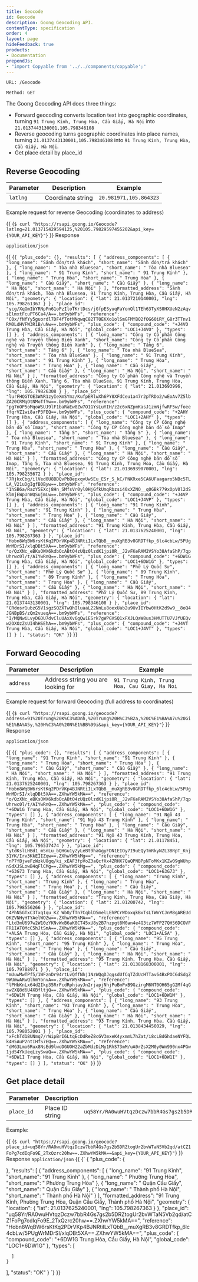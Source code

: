 ```yaml
---
title: Geocode
id: Geocode
description: Goong Geocoding API.
contentType: specification
order: 4
layout: page
hideFeedback: true
products:
- Documentation
prependJs:
- "import Copyable from '../../components/copyable';"
---
```


`URL: /Geocode`

`Method: GET`

The Goong Geocoding API does three things: 
- Forward geocoding converts location text into geographic coordinates, turning `91 Trung Kính, Trung Hòa, Cầu Giấy, Hà Nội` into `21.0137443130001,105.798346108`
- Reverse geocoding turns geographic coordinates into place names, turning `21.0137443130001,105.798346108` into `91 Trung Kính, Trung Hòa, Cầu Giấy, Hà Nội`.
- Get place detail by place_id 


## Reverse Geocoding

| Parameter  | Description                        | Example                                      |
|------------|------------------------------------|----------------------------------------------|
| `latlng`   | Coordinate string                  | `20.981971,105.864323`                       |

Example request for reverse Geocoding (coordinates to address)

{{
    <Copyable lang="javascript">
      {`$ curl "https://rsapi.goong.io/Geocode?latlng=21.013715429594125,%20105.79829597455202&api_key={YOUR_API_KEY}"`}
    </Copyable>
}}
Response

`application/json`

{{
    <Copyable lang="javascript">{`
{
  "plus_code": {},
  "results": [
    {
      "address_components": [
        {
          "long_name": "Sảnh đón/trả khách",
          "short_name": "Sảnh đón/trả khách"
        },
        {
          "long_name": " Tòa nhà Bluesea",
          "short_name": " Tòa nhà Bluesea"
        },
        {
          "long_name": " 91 Trung Kính",
          "short_name": " 91 Trung Kính"
        },
        {
          "long_name": " Trung Hòa",
          "short_name": " Trung Hòa"
        },
        {
          "long_name": " Cầu Giấy",
          "short_name": " Cầu Giấy"
        },
        {
          "long_name": " Hà Nội",
          "short_name": " Hà Nội"
        }
      ],
      "formatted_address": "Sảnh đón/trả khách, Tòa nhà Bluesea, 91 Trung Kính, Trung Hòa, Cầu Giấy, Hà Nội",
      "geometry": {
        "location": {
          "lat": 21.0137210140001,
          "lng": 105.798261367
        }
      },
      "place_id": "ycg/XqGmIbYRNpFn61oPzIloTKrtDcs/jGfpESyuqFaYonQl1TEh63TyXS0HXUeN2zAqvsElmxtFcuPT6Ca4/A==.bm9ybWFs",
      "reference": "C0x/fNfYy5guordl7DF4fTotMNqwqC82TT0EKXo1olSmGFMYBQ2fOG60iRY_G8r3TTnv1RM0LdHVFW3R1B/uNw==.bm9ybWFs",
      "plus_code": {
        "compound_code": "+J4VO Trung Hòa, Cầu Giấy, Hà Nội",
        "global_code": "LOC1+J4VO"
      },
      "types": []
    },
    {
      "address_components": [
        {
          "long_name": "Công ty Cổ phần Công nghệ và Truyền thông Biển Xanh",
          "short_name": "Công ty Cổ phần Công nghệ và Truyền thông Biển Xanh"
        },
        {
          "long_name": " Tầng 6",
          "short_name": " Tầng 6"
        },
        {
          "long_name": " Tòa nhà BlueSea",
          "short_name": " Tòa nhà BlueSea"
        },
        {
          "long_name": " 91 Trung Kính",
          "short_name": " 91 Trung Kính"
        },
        {
          "long_name": " Trung Hòa",
          "short_name": " Trung Hòa"
        },
        {
          "long_name": " Cầu Giấy",
          "short_name": " Cầu Giấy"
        },
        {
          "long_name": " Hà Nội",
          "short_name": " Hà Nội"
        }
      ],
      "formatted_address": "Công ty Cổ phần Công nghệ và Truyền thông Biển Xanh, Tầng 6, Tòa nhà BlueSea, 91 Trung Kính, Trung Hòa, Cầu Giấy, Hà Nội",
      "geometry": {
        "location": {
          "lat": 21.013693996,
          "lng": 105.79826308
        }
      },
      "place_id": "lurFHQGTOE3WAR1zyIeXmSYmz/KufpERlwXh6PY8XFdCeu1a47r2pTRDo2/wEoAv7Z5lbZA20CRMqOtNMoTfYw==.bm9ybWFs",
      "reference": "pg7nOP5oMqoWSUJ9lF1baRaEw8Zw7O1GYsLuYIH/z2c6xNZpmKasJ1zmNjfwRF5w/foeeffqrVZ1wi8arP3FEQ==.bm9ybWFs",
      "plus_code": {
        "compound_code": "+2AHY Trung Hòa, Cầu Giấy, Hà Nội",
        "global_code": "LOC1+2AHY"
      },
      "types": []
    },
    {
      "address_components": [
        {
          "long_name": "Công ty CP Công nghệ bản đồ số Imap",
          "short_name": "Công ty CP Công nghệ bản đồ số Imap"
        },
        {
          "long_name": " Tầng 5",
          "short_name": " Tầng 5"
        },
        {
          "long_name": " Tòa nhà Bluesea",
          "short_name": " Tòa nhà Bluesea"
        },
        {
          "long_name": " 91 Trung Kính",
          "short_name": " 91 Trung Kính"
        },
        {
          "long_name": " Trung Hòa",
          "short_name": " Trung Hòa"
        },
        {
          "long_name": " Cầu Giấy",
          "short_name": " Cầu Giấy"
        },
        {
          "long_name": " Hà Nội",
          "short_name": " Hà Nội"
        }
      ],
      "formatted_address": "Công ty CP Công nghệ bản đồ số Imap, Tầng 5, Tòa nhà Bluesea, 91 Trung Kính, Trung Hòa, Cầu Giấy, Hà Nội",
      "geometry": {
        "location": {
          "lat": 21.0136939070001,
          "lng": 105.798255672
        }
      },
      "place_id": "7RjkxCbg/ilVed0U8BDQvPbBepxqvUw5Eu_ESr_S_kC/PNKRxe5CA6UFaagaro5NBc5TLLA_V21uDgIgfB0Byw==.bm9ybWFs",
      "reference": "1hSB6a/RazY5EXcj8Hn_SMfsVr0yl0HjGfkUmqRbzsi40xXZNO__q0GBk779xOpV0l2dSklmjEWpUnWQSujmLw==.bm9ybWFs",
      "plus_code": {
        "compound_code": "+J4VP Trung Hòa, Cầu Giấy, Hà Nội",
        "global_code": "LOC1+J4VP"
      },
      "types": []
    },
    {
      "address_components": [
        {
          "long_name": "91 Trung Kính",
          "short_name": "91 Trung Kính"
        },
        {
          "long_name": " Trung Hòa",
          "short_name": " Trung Hòa"
        },
        {
          "long_name": " Cầu Giấy",
          "short_name": " Cầu Giấy"
        },
        {
          "long_name": " Hà Nội",
          "short_name": " Hà Nội"
        }
      ],
      "formatted_address": "91 Trung Kính, Trung Hòa, Cầu Giấy, Hà Nội",
      "geometry": {
        "location": {
          "lat": 21.0137625240001,
          "lng": 105.798267363
        }
      },
      "place_id": "Hobn8WqBW6rsKtKq2PDrVKp4BJNRtiILxTQbB__muXgRB3v8GRDTfkp_6lc4cbLw/5PUgWrMDrSI/xlqDBt5XA==.bm9ybWFs",
      "reference": "o/QzXNc_eBKsOWX6kdbOcABtO4zUQz0lzdK1jpi0R__J2vFKeRAM2VSYo38AfaShP/7qpUhrwc0l/t/AIYwRnQ==.bm9ybWFs",
      "plus_code": {
        "compound_code": "+6DW1G Trung Hòa, Cầu Giấy, Hà Nội",
        "global_code": "LOC1+6DW1G"
      },
      "types": []
    },
    {
      "address_components": [
        {
          "long_name": "Phở Lý Quốc Sư",
          "short_name": "Phở Lý Quốc Sư"
        },
        {
          "long_name": " 89 Trung Kính",
          "short_name": " 89 Trung Kính"
        },
        {
          "long_name": " Trung Hòa",
          "short_name": " Trung Hòa"
        },
        {
          "long_name": " Cầu Giấy",
          "short_name": " Cầu Giấy"
        },
        {
          "long_name": " Hà Nội",
          "short_name": " Hà Nội"
        }
      ],
      "formatted_address": "Phở Lý Quốc Sư, 89 Trung Kính, Trung Hòa, Cầu Giấy, Hà Nội",
      "geometry": {
        "location": {
          "lat": 21.0137443130001,
          "lng": 105.798346108
        }
      },
      "place_id": "CRdosr1ubzG5V1sgzSQZXTwQhIluaaL22NnLu8oexUab2u9UvIIYbw0HtK2d9w9__8oQ4JGNBpBS/zQm2vueqA==.bm9ybWFs",
      "reference": "I/MQNwiLvyD6DU7dvCluUAxXv6gQw1ESrk7gWPGVSQ1xFXJLQaW8us3HMUTTU7VJfUEQvw2OXOzZsUI4hHSEhA==.bm9ybWFs",
      "plus_code": {
        "compound_code": "+J4VT Trung Hòa, Cầu Giấy, Hà Nội",
        "global_code": "LOC1+J4VT"
      },
      "types": []
    }
  ],
  "status": "OK"
}
`}</Copyable>
}}


## Forward Geocoding
| Parameter  | Description                        | Example                                      |
|------------|------------------------------------|----------------------------------------------|
| `address`  | Address string you are looking for | `91 Trung Kinh, Trung Hoa, Cau Giay, Ha Noi` |

Example request for forward Geocoding (full address to coordinates)

{{
    <Copyable lang="javascript">
      {`$ curl "https://rsapi.goong.io/geocode?address=91%20Trung%20K%C3%ADnh,%20Trung%20H%C3%B2a,%20C%E1%BA%A7u%20Gi%E1%BA%A5y,%20H%C3%A0%20N%E1%BB%99i&api_key={YOUR_API_KEY}"`}
    </Copyable>
}}
Response

`application/json`

{{
    <Copyable lang="javascript">{`
{
  "plus_code": {},
  "results": [
    {
      "address_components": [
        {
          "long_name": "91 Trung Kính",
          "short_name": "91 Trung Kính"
        },
        {
          "long_name": " Trung Hòa",
          "short_name": " Trung Hòa"
        },
        {
          "long_name": " Cầu Giấy",
          "short_name": " Cầu Giấy"
        },
        {
          "long_name": " Hà Nội",
          "short_name": " Hà Nội"
        }
      ],
      "formatted_address": "91 Trung Kính, Trung Hòa, Cầu Giấy, Hà Nội",
      "geometry": {
        "location": {
          "lat": 21.0137625240001,
          "lng": 105.798267363
        }
      },
      "place_id": "Hobn8WqBW6rsKtKq2PDrVKp4BJNRtiILxTQbB__muXgRB3v8GRDTfkp_6lc4cbLw/5PUgWrMDrSI/xlqDBt5XA==.ZXhwYW5kMA==",
      "reference": "o/QzXNc_eBKsOWX6kdbOcABtO4zUQz0lzdK1jpi0R__J2vFKeRAM2VSYo38AfaShP/7qpUhrwc0l/t/AIYwRnQ==.ZXhwYW5kMA==",
      "plus_code": {
        "compound_code": "+6DW1G Trung Hòa, Cầu Giấy, Hà Nội",
        "global_code": "LOC1+6DW1G"
      },
      "types": []
    },
    {
      "address_components": [
        {
          "long_name": "91 Ngõ 43 Trung Kính",
          "short_name": "91 Ngõ 43 Trung Kính"
        },
        {
          "long_name": " Trung Hòa",
          "short_name": " Trung Hòa"
        },
        {
          "long_name": " Cầu Giấy",
          "short_name": " Cầu Giấy"
        },
        {
          "long_name": " Hà Nội",
          "short_name": " Hà Nội"
        }
      ],
      "formatted_address": "91 Ngõ 43 Trung Kính, Trung Hòa, Cầu Giấy, Hà Nội",
      "geometry": {
        "location": {
          "lat": 21.01178451,
          "lng": 105.796537474
        }
      },
      "place_id": "ytdKslLHBd1_mSnLu_bQHGu1yZyLeBt9haGgyFDN1EIOy7I9uEQyTmRkyNZL3BRpT_Knj31YK/Irv3KkEIIZqw==.ZXhwYW5kMg==",
      "reference": "nP7fBjweFzWzkU8gq/ki_xEAF3fpVoZ3aQcfXx4ZRHX7QaQPNBPpNToMKx1KZw09gWUhpnSdXJSLowB4qFlCMg==.ZXhwYW5kMg==",
      "plus_code": {
        "compound_code": "+63G73 Trung Hòa, Cầu Giấy, Hà Nội",
        "global_code": "LOC1+63G73"
      },
      "types": []
    },
    {
      "address_components": [
        {
          "long_name": "Trung Kính",
          "short_name": "Trung Kính"
        },
        {
          "long_name": " Trung Hòa",
          "short_name": " Trung Hòa"
        },
        {
          "long_name": " Cầu Giấy",
          "short_name": " Cầu Giấy"
        },
        {
          "long_name": " Hà Nội",
          "short_name": " Hà Nội"
        }
      ],
      "formatted_address": "Trung Kính, Trung Hòa, Cầu Giấy, Hà Nội",
      "geometry": {
        "location": {
          "lat": 21.01200742,
          "lng": 105.798556266
        }
      },
      "place_id": "4PhN5GTxC3Txq1qu_KZ_Wb0/fTn7CqblD5melLEhPCrWDoxqkBxTsLTWmYCJnM8gAREUdOKZVNHyHTYAelWOZw==.ZXhwYW5kMA==",
      "reference": "Ltd3mU697w2W10zYKNvWxB6aK8CT45xU8y2B7hzpgt8M0an4e4G3tz7WFP27QH56DCOVFFR1IAT0McC5hJtSmA==.ZXhwYW5kMA==",
      "plus_code": {
        "compound_code": "+ALSA Trung Hòa, Cầu Giấy, Hà Nội",
        "global_code": "LOC1+ALSA"
      },
      "types": []
    },
    {
      "address_components": [
        {
          "long_name": "95 Trung Kính",
          "short_name": "95 Trung Kính"
        },
        {
          "long_name": " Trung Hòa",
          "short_name": " Trung Hòa"
        },
        {
          "long_name": " Cầu Giấy",
          "short_name": " Cầu Giấy"
        },
        {
          "long_name": " Hà Nội",
          "short_name": " Hà Nội"
        }
      ],
      "formatted_address": "95 Trung Kính, Trung Hòa, Cầu Giấy, Hà Nội",
      "geometry": {
        "location": {
          "lat": 21.0138168300001,
          "lng": 105.79788971
        }
      },
      "place_id": "mUuwMwTPf5/1WFznDr94rtLvQffNhj1NzWQqDJqgsdUfCqTZdUcHTTav64BxPOC6dSdgZ9WUmwARwQlhmYonvA==.ZXhwYW5kMA==",
      "reference": "lPHbKnLx64d2Ikp35RrFcdRphjayJn2rjapjNhjPuBmPxB9GzirgM6NT0OH65gG2Mf4qGswZXQ8d6U4XBfltjQ==.ZXhwYW5kMA==",
      "plus_code": {
        "compound_code": "+6DW1M Trung Hòa, Cầu Giấy, Hà Nội",
        "global_code": "LOC1+6DW1M"
      },
      "types": []
    },
    {
      "address_components": [
        {
          "long_name": "93 Trung Kính",
          "short_name": "93 Trung Kính"
        },
        {
          "long_name": " Trung Hòa",
          "short_name": " Trung Hòa"
        },
        {
          "long_name": " Cầu Giấy",
          "short_name": " Cầu Giấy"
        },
        {
          "long_name": " Hà Nội",
          "short_name": " Hà Nội"
        }
      ],
      "formatted_address": "93 Trung Kính, Trung Hòa, Cầu Giấy, Hà Nội",
      "geometry": {
        "location": {
          "lat": 21.0138434450029,
          "lng": 105.798052001
        }
      },
      "place_id": "xFchTd18UNmq7/rWipBrI6LtqEcDdReZ8cGV3mxeK4yxmmL7hZat/i8cLBdGhdaeNYFQLk4H5AuP2ntIHfS7EQ==.ZXhwYW5kMA==",
      "reference": "dMG3Lmo6Rux8NsEd9lwoDGUOH22aZbMdzDiMy1RhS73mM/uA0rZsX2M0y0Wm990nx4PGw1jd54YkUeqLzySwaQ==.ZXhwYW5kMA==",
      "plus_code": {
        "compound_code": "+6DW1I Trung Hòa, Cầu Giấy, Hà Nội",
        "global_code": "LOC1+6DW1I"
      },
      "types": []
    }
  ],
  "status": "OK"
}
`}</Copyable>
}}
## Get place detail
| Parameter  | Description                        | Example                                      |
|------------|------------------------------------|----------------------------------------------|
| `place_id` | Place ID string                    | `uq58Yr/RA0wuHVtqzDczw7bbR4Gs7gs2b5DRZtogUr2bvWTaN5Vb2qd/atCZ1FoPg7cdIqFo9E_2TxQzrc20hw==.ZXhwYW5kMA==` |

Example:

{{
    <Copyable lang="javascript">
      {`$ curl "https://rsapi.goong.io/geocode?place_id=uq58Yr/RA0wuHVtqzDczw7bbR4Gs7gs2b5DRZtogUr2bvWTaN5Vb2qd/atCZ1FoPg7cdIqFo9E_2TxQzrc20hw==.ZXhwYW5kMA==&api_key={YOUR_API_KEY}"`}
    </Copyable>
}}
Response
`application/json`
{{
    <Copyable lang="javascript">{`
{
  "plus_code": {
    
  },
  "results": [
    {
      "address_components": [
        {
          "long_name": "91 Trung Kính",
          "short_name": "91 Trung Kính"
        },
        {
          "long_name": " Phường Trung Hòa",
          "short_name": " Phường Trung Hòa"
        },
        {
          "long_name": " Quận Cầu Giấy",
          "short_name": " Quận Cầu Giấy"
        },
        {
          "long_name": " Thành phố Hà Nội",
          "short_name": " Thành phố Hà Nội"
        }
      ],
      "formatted_address": "91 Trung Kính, Phường Trung Hòa, Quận Cầu Giấy, Thành phố Hà Nội",
      "geometry": {
        "location": {
          "lat": 21.0137625240001,
          "lng": 105.798267363
        }
      },
      "place_id": "uq58Yr/RA0wuHVtqzDczw7bbR4Gs7gs2b5DRZtogUr2bvWTaN5Vb2qd/atCZ1FoPg7cdIqFo9E_2TxQzrc20hw==.ZXhwYW5kMA==",
      "reference": "Hobn8WqBW6rsKtKq2PDrVKp4BJNRtiILxTQbB__muXgRB3v8GRDTfkp_6lc4cbLw/5PUgWrMDrSI/xlqDBt5XA==.ZXhwYW5kMA==",
      "plus_code": {
        "compound_code": "+6DW1G Trung Hòa, Cầu Giấy, Hà Nội",
        "global_code": "LOC1+6DW1G"
      },
      "types": [
        
      ]
    }
  ],
  "status": "OK"
}
`}</Copyable>
}}